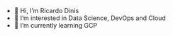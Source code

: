 - 👋 Hi, I’m Ricardo Dinis
- 👀 I’m interested in Data Science, DevOps and Cloud
- 🌱 I’m currently learning GCP

<!---
rjdinis-nos/rjdinis-nos is a ✨ special ✨ repository because its `README.md` (this file) appears on your GitHub profile.
You can click the Preview link to take a look at your changes.
--->

